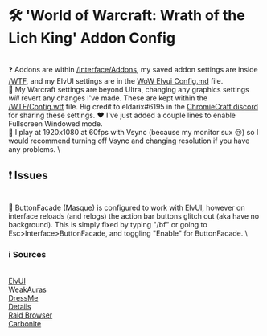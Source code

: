 # 🛠️ 'World of Warcraft: Wrath of the Lich King' Addon Config
\
❓ Addons are within [/Interface/Addons](https://github.com/ebears/wotlk-addon-config/tree/main/Interface/AddOns), my saved addon settings are inside [/WTF](https://github.com/ebears/wotlk-addon-config/tree/main/WTF), and my ElvUI settings are in the [WoW Elvui Config.md](https://github.com/ebears/wotlk-addon-config/blob/main/WoW%20Elvui%20Config.md) file.
\
🤔 My Warcraft settings are beyond Ultra, changing any graphics settings *will* revert any changes I've made. These are kept within the [/WTF/Config.wtf](https://github.com/ebears/wotlk-addon-config/tree/main/WTF/Config.wtf) file. Big credit to eldarix#6195 in the [ChromieCraft discord](https://discord.com/invite/BYtPEacERr) for sharing these settings. ❤️ I've just added a couple lines to enable Fullscreen Windowed mode. 
\
🌺 I play at 1920x1080 at 60fps with Vsync (because my monitor sux 😢) so I would recommend turning off Vsync and changing resolution if you have any problems.
\
## ❗ Issues
\
🧹 ButtonFacade (Masque) is configured to work with ElvUI, however on interface reloads (and relogs) the action bar buttons glitch out (aka have no background). This is simply fixed by typing "/bf" or going to Esc>Interface>ButtonFacade, and toggling "Enable" for ButtonFacade.
\
### ℹ️ Sources
\
[ElvUI](https://github.com/ElvUI-WotLK/ElvUI)\
[WeakAuras](https://github.com/Bunny67/WeakAuras-WotLK)\
[DressMe](https://github.com/GetLocalPlayer/DressMe)\
[Details](https://github.com/Bunny67/Details-WotLK)\
[Raid Browser](https://github.com/Ostoic/RaidBrowser)\
[Carbonite](https://github.com/heihachi/Carbonite-3.3.5a-Remastered)
